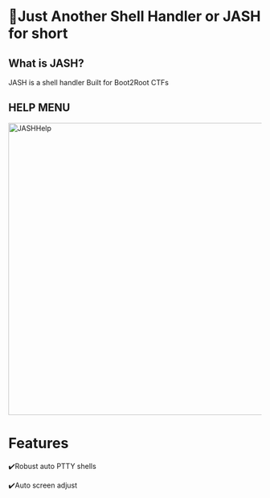 # 🚀Just Another Shell Handler or JASH for short

## What is JASH?
JASH is a shell handler Built for Boot2Root CTFs


## HELP MENU
<img width="823" height="581" alt="JASHHelp" src="https://github.com/user-attachments/assets/6c4c13fe-be7a-48e7-9c14-ff6b0c9c3645" /> 











# Features
✔️Robust auto PTTY shells

✔️Auto screen adjust
